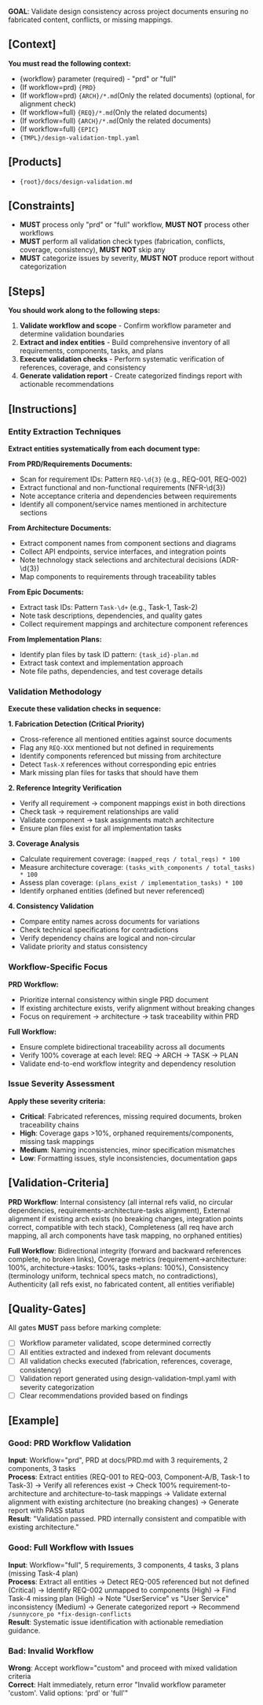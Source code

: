 **GOAL**: Validate design consistency across project documents ensuring no fabricated content, conflicts, or missing mappings.

## [Context]
**You must read the following context:**
- {workflow} parameter (required) - "prd" or "full"
- (If workflow=prd) `{PRD}`
- (If workflow=prd) `{ARCH}/*.md`(Only the related documents) (optional, for alignment check)
- (If workflow=full) `{REQ}/*.md`(Only the related documents)
- (If workflow=full) `{ARCH}/*.md`(Only the related documents)
- (If workflow=full) `{EPIC}`
- `{TMPL}/design-validation-tmpl.yaml`

## [Products]
- `{root}/docs/design-validation.md`

## [Constraints]
- **MUST** process only "prd" or "full" workflow, **MUST NOT** process other workflows
- **MUST** perform all validation check types (fabrication, conflicts, coverage, consistency), **MUST NOT** skip any
- **MUST** categorize issues by severity, **MUST NOT** produce report without categorization

## [Steps]
**You should work along to the following steps:**
1. **Validate workflow and scope** - Confirm workflow parameter and determine validation boundaries
2. **Extract and index entities** - Build comprehensive inventory of all requirements, components, tasks, and plans
3. **Execute validation checks** - Perform systematic verification of references, coverage, and consistency
4. **Generate validation report** - Create categorized findings report with actionable recommendations

## [Instructions]

### Entity Extraction Techniques
**Extract entities systematically from each document type:**

**From PRD/Requirements Documents:**
- Scan for requirement IDs: Pattern `REQ-\d{3}` (e.g., REQ-001, REQ-002)
- Extract functional and non-functional requirements (NFR-\d{3})
- Note acceptance criteria and dependencies between requirements
- Identify all component/service names mentioned in architecture sections

**From Architecture Documents:**
- Extract component names from component sections and diagrams
- Collect API endpoints, service interfaces, and integration points
- Note technology stack selections and architectural decisions (ADR-\d{3})
- Map components to requirements through traceability tables

**From Epic Documents:**
- Extract task IDs: Pattern `Task-\d+` (e.g., Task-1, Task-2)
- Note task descriptions, dependencies, and quality gates
- Collect requirement mappings and architecture component references

**From Implementation Plans:**
- Identify plan files by task ID pattern: `{task_id}-plan.md`
- Extract task context and implementation approach
- Note file paths, dependencies, and test coverage details

### Validation Methodology
**Execute these validation checks in sequence:**

**1. Fabrication Detection (Critical Priority)**
- Cross-reference all mentioned entities against source documents
- Flag any `REQ-XXX` mentioned but not defined in requirements
- Identify components referenced but missing from architecture
- Detect `Task-X` references without corresponding epic entries
- Mark missing plan files for tasks that should have them

**2. Reference Integrity Verification**
- Verify all requirement → component mappings exist in both directions
- Check task → requirement relationships are valid
- Validate component → task assignments match architecture
- Ensure plan files exist for all implementation tasks

**3. Coverage Analysis**
- Calculate requirement coverage: `(mapped_reqs / total_reqs) * 100`
- Measure architecture coverage: `(tasks_with_components / total_tasks) * 100`
- Assess plan coverage: `(plans_exist / implementation_tasks) * 100`
- Identify orphaned entities (defined but never referenced)

**4. Consistency Validation**
- Compare entity names across documents for variations
- Check technical specifications for contradictions
- Verify dependency chains are logical and non-circular
- Validate priority and status consistency

### Workflow-Specific Focus
**PRD Workflow:**
- Prioritize internal consistency within single PRD document
- If existing architecture exists, verify alignment without breaking changes
- Focus on requirement → architecture → task traceability within PRD

**Full Workflow:**
- Ensure complete bidirectional traceability across all documents
- Verify 100% coverage at each level: REQ → ARCH → TASK → PLAN
- Validate end-to-end workflow integrity and dependency resolution

### Issue Severity Assessment
**Apply these severity criteria:**
- **Critical**: Fabricated references, missing required documents, broken traceability chains
- **High**: Coverage gaps >10%, orphaned requirements/components, missing task mappings
- **Medium**: Naming inconsistencies, minor specification mismatches
- **Low**: Formatting issues, style inconsistencies, documentation gaps

## [Validation-Criteria]
**PRD Workflow**: Internal consistency (all internal refs valid, no circular dependencies, requirements-architecture-tasks alignment), External alignment if existing arch exists (no breaking changes, integration points correct, compatible with tech stack), Completeness (all req have arch mapping, all arch components have task mapping, no orphaned entities)

**Full Workflow**: Bidirectional integrity (forward and backward references complete, no broken links), Coverage metrics (requirement→architecture: 100%, architecture→tasks: 100%, tasks→plans: 100%), Consistency (terminology uniform, technical specs match, no contradictions), Authenticity (all refs exist, no fabricated content, all entities verifiable)

## [Quality-Gates]
All gates **MUST** pass before marking complete:
- [ ] Workflow parameter validated, scope determined correctly
- [ ] All entities extracted and indexed from relevant documents
- [ ] All validation checks executed (fabrication, references, coverage, consistency)
- [ ] Validation report generated using design-validation-tmpl.yaml with severity categorization
- [ ] Clear recommendations provided based on findings

## [Example]

### Good: PRD Workflow Validation
**Input**: Workflow="prd", PRD at docs/PRD.md with 3 requirements, 2 components, 3 tasks  
**Process**: Extract entities (REQ-001 to REQ-003, Component-A/B, Task-1 to Task-3) → Verify all references exist → Check 100% requirement-to-architecture and architecture-to-task mappings → Validate external alignment with existing architecture (no breaking changes) → Generate report with PASS status  
**Result**: "Validation passed. PRD internally consistent and compatible with existing architecture."

### Good: Full Workflow with Issues  
**Input**: Workflow="full", 5 requirements, 3 components, 4 tasks, 3 plans (missing Task-4 plan)  
**Process**: Extract all entities → Detect REQ-005 referenced but not defined (Critical) → Identify REQ-002 unmapped to components (High) → Find Task-4 missing plan (High) → Note "UserService" vs "User Service" inconsistency (Medium) → Generate categorized report → Recommend `/sunnycore_po *fix-design-conflicts`  
**Result**: Systematic issue identification with actionable remediation guidance.

### Bad: Invalid Workflow
**Wrong**: Accept workflow="custom" and proceed with mixed validation criteria  
**Correct**: Halt immediately, return error "Invalid workflow parameter 'custom'. Valid options: 'prd' or 'full'"
